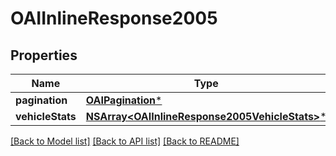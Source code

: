 # OAIInlineResponse2005

## Properties
Name | Type | Description | Notes
------------ | ------------- | ------------- | -------------
**pagination** | [**OAIPagination***](OAIPagination.md) |  | [optional] 
**vehicleStats** | [**NSArray&lt;OAIInlineResponse2005VehicleStats&gt;***](OAIInlineResponse2005VehicleStats.md) |  | 

[[Back to Model list]](../README.md#documentation-for-models) [[Back to API list]](../README.md#documentation-for-api-endpoints) [[Back to README]](../README.md)


